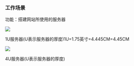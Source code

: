 ### 工作场景

功能：搭建网站所使用的服务器

![](/assets/图2-1.png)

1U服务器\(U表示服务器的厚度\)1U=1.75英寸=4.445CM=4.45CM

![](/assets/图2-2.png)

4U服务器\(U表示服务器的厚度\)



